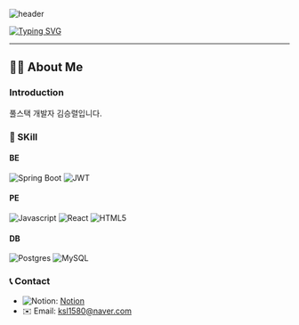 ![header](https://capsule-render.vercel.app/api?type=waving&color=6994CDEE&text=&animation=twinkling&height=80)

[![Typing SVG](https://readme-typing-svg.demolab.com?font=Alkatra&weight=500&size=45&duration=3500&pause=3&color=6994CDEE&center=false&vCenter=false&multiline=true&repeat=true&width=1000&height=100&lines=Welcome+to+Ryel's+GitHub!👋)](https://git.io/typing-svg)

---

## 🙋‍♂️ About Me

### Introduction
풀스택 개발자 김승렬입니다.

### 🔨 SKill
#### BE
![Spring Boot](https://img.shields.io/badge/Spring%20Boot-6DB33F?style=flat-square&logo=Spring%20Boot&logoColor=white) ![JWT](https://img.shields.io/badge/JWT-black?style=flat-square&logo=JSON%20web%20tokens)

#### PE
![Javascript](https://img.shields.io/badge/Javascript-F7DF1E?style=flat-square&logo=Javascript&logoColor=white) ![React](https://img.shields.io/badge/React-61DAFB?style=flat-square&logo=React&logoColor=white) ![HTML5](https://img.shields.io/badge/HTML5-E34F26?style=flat-square&logo=HTML5&logoColor=white)

#### DB
![Postgres](https://img.shields.io/badge/Postgres-%23316192.svg?style=flat-square&logo=postgresql&logoColor=white) ![MySQL](https://img.shields.io/badge/MySQL-4479A1?style=flat-square&logo=MySQL&logoColor=white)

### 📞 Contact
- ![Notion](https://img.shields.io/badge/Notion-%23000000.svg?style=flat-square&logo=notion&logoColor=white): [Notion](https://www.notion.so/Kim-Seung-Ryel-930ad33cd39c48eea77024cc9693c6f2)
- ✉️ Email: ksl1580@naver.com
